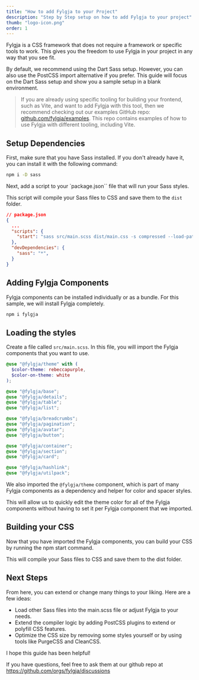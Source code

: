 ```yaml
---
title: "How to add Fylgja to your Project"
description: "Step by Step setup on how to add Fylgja to your project"
thumb: "logo-icon.png"
order: 1
---
```


Fylgja is a CSS framework that does not require a framework or specific tools to work. This gives you the freedom to use Fylgja in your project in any way that you see fit.

By default, we recommend using the Dart Sass setup. However, you can also use the PostCSS import alternative if you prefer. This guide will focus on the Dart Sass setup and show you a sample setup in a blank environment.

> If you are already using specific tooling for building your frontend, such as Vite,
> and want to add Fylgja with this tool,
> then we recommend checking out our examples GitHub repo: [github.com/fylgja/examples](https://github.com/fylgja/examples).
> This repo contains examples of how to use Fylgja with different tooling, including Vite.

## Setup Dependencies

First, make sure that you have Sass installed. If you don't already have it, you can install it with the following command:

```bash
npm i -D sass
```

Next, add a script to your `package.json`` file that will run your Sass styles.

This script will compile your Sass files to CSS and save them to the `dist` folder.

```json
// package.json
{
  ...
  "scripts": {
    "start": "sass src/main.scss dist/main.css -s compressed --load-path=node_modules",
  },
  "devDependencies": {
    "sass": "*",
  }
}
```

## Adding Fylgja Components

Fylgja components can be installed individually or as a bundle. For this sample, we will install Fylgja completely.

```bash
npm i fylgja
```

## Loading the styles

Create a file called `src/main.scss`. In this file, you will import the Fylgja components that you want to use.

```scss
@use "@fylgja/theme" with (
  $color-theme: rebeccapurple,
  $color-on-theme: white
);

@use "@fylgja/base";
@use "@fylgja/details";
@use "@fylgja/table";
@use "@fylgja/list";

@use "@fylgja/breadcrumbs";
@use "@fylgja/pagination";
@use "@fylgja/avatar";
@use "@fylgja/button";

@use "@fylgja/container";
@use "@fylgja/section";
@use "@fylgja/card";

@use "@fylgja/hashlink";
@use "@fylgja/utilpack";
```

We also imported the `@fylgja/theme` component,
which is part of many Fylgja components as a dependency and helper for color and spacer styles.

This will allow us to quickly edit the theme color for all of the Fylgja components without having to set it per Fylgja component that we imported.

## Building your CSS

Now that you have imported the Fylgja components,
you can build your CSS by running the npm start command.

This will compile your Sass files to CSS and save them to the dist folder.

## Next Steps

From here, you can extend or change many things to your liking. Here are a few ideas:

- Load other Sass files into the main.scss file or adjust Fylgja to your needs.
- Extend the compiler logic by adding PostCSS plugins to extend or polyfill CSS features.
- Optimize the CSS size by removing some styles yourself or by using tools like PurgeCSS and CleanCSS.

I hope this guide has been helpful!

If you have questions, feel free to ask them at our github repo at https://github.com/orgs/fylgja/discussions

